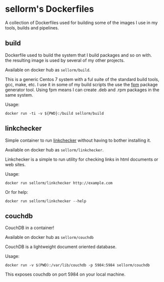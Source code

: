 # sellorm's Dockerfiles

A collection of Dockerfiles used for building some of the images I use in my tools, builds and pipelines.

## build

Dockerfile used to build the system that I build packages and so on with. the resulting image is used by several of my other projects.

Available on docker hub as `sellorm/build`.

This is a generic Centos 7 system with a ful suite of the standard build tools, gcc, make, etc. I use it in some of my build scripts the use the [fpm](https://github.com/jordansissel/fpm) package generator tool. Using fpm means I can create .deb and .rpm packages in the same system.

Usage:

```
docker run -ti -v ${PWD}:/build sellorm/build
```

## linkchecker

Simple container to run [linkchecker](https://github.com/wummel/linkchecker) without having to bother installing it.

Available on docker hub as `sellorm/linkchecker`.

Linkchecker is a simple to run utility for checking links in html documents or web sites.

Usage:

```
docker run sellorm/linkchecker http://example.com
```

Or for help:

```
docker run sellorm/linkchecker --help
```

## couchdb

CouchDB in a container!

Available on docker hub as `sellorm/couchdb`

CouchDB is a lightweight document oriented database.

Usage:

```
docker run -v $(PWD):/var/lib/couchdb -p 5984:5984 sellorm/couchdb
```

This exposes couchdb on port 5984 on your local machine.

